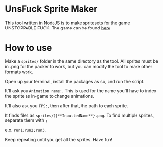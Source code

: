 # UnsFuck Sprite Maker

This tool written in NodeJS is to make spritesets for the game UNSTOPPABLE FUCK. The game can be found [here](https://github.com/Saxashitter/UNSTOPPABLE-FUCK-Poyo-and-the-Refill-Mart)

# How to use

Make a ``sprites/`` folder in the same directory as the tool.
All sprites must be in .png for the packer to work, but you can modify the tool to make other formats work.

Open up your terminal, install the packages as so, and run the script.

It'll ask you ``Animation name:``. This is used for the name you'll have to index the sprite as in-game to change animations.

It'll also ask you ``FPS:``, then after that, the path to each sprite.

It finds files as ``sprites/${**InputtedName**}.png``. To find multiple sprites, separate them with ``;``

e.x. ``run1;run2;run3``.

Keep repeating until you get all the sprites. Have fun!
